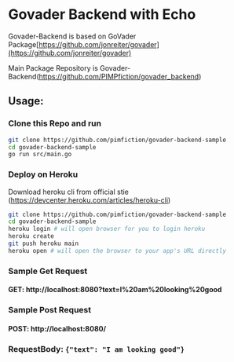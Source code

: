 # Govader Backend with Echo


Govader-Backend is based on GoVader Package[https://github.com/jonreiter/govader](https://github.com/jonreiter/govader)

Main Package Repository is Govader-Backend(https://github.com/PIMPfiction/govader_backend)

## Usage:

### Clone this Repo and run
```sh
git clone https://github.com/pimfiction/govader-backend-sample
cd govader-backend-sample
go run src/main.go
```

### Deploy on Heroku
Download heroku cli from official stie (https://devcenter.heroku.com/articles/heroku-cli)
```sh
git clone https://github.com/pimfiction/govader-backend-sample
cd govader-backend-sample
heroku login # will open browser for you to login heroku
heroku create 
git push heroku main
heroku open # will open the browser to your app's URL directly
```


### Sample Get Request

#### GET: http://localhost:8080?text=I%20am%20looking%20good

### Sample Post Request 

#### POST: http://localhost:8080/
### RequestBody: ```{"text": "I am looking good"}```